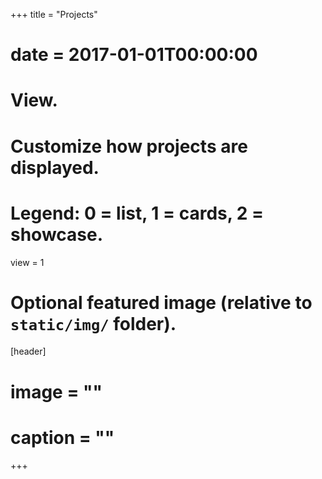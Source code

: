 
+++
title = "Projects"
# date = 2017-01-01T00:00:00

# View.
# Customize how projects are displayed.
# Legend: 0 = list, 1 = cards, 2 = showcase.
view = 1

# Optional featured image (relative to `static/img/` folder).
[header]
# image = ""
# caption = ""
+++
